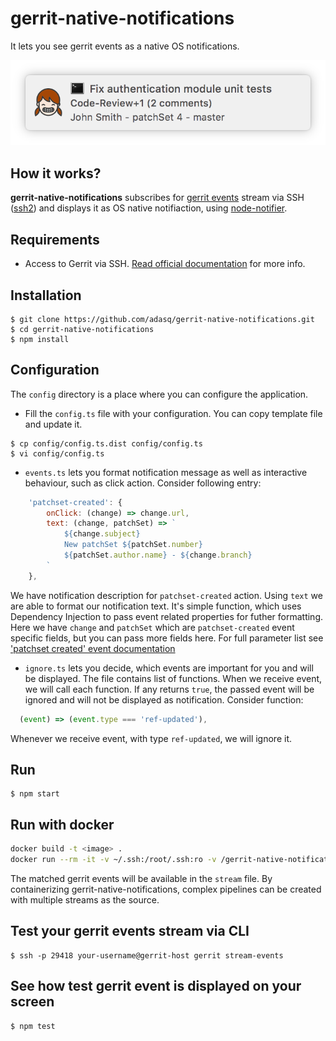 # gerrit-native-notifications

It lets you see gerrit events as a native OS notifications.

![Example of OS X notifcation](https://raw.githubusercontent.com/adasq/gerrit-native-notifications/master/docs/images/%20notification-example-1.png "Example of OS X notifcation")

## How it works?

**gerrit-native-notifications** subscribes for
[gerrit events](https://gerrit-review.googlesource.com/Documentation/cmd-stream-events.html)
stream via SSH
([ssh2](https://github.com/mscdex/ssh2))
and displays it as OS native notifiaction, using
[node-notifier](https://github.com/mikaelbr/node-notifier/).

## Requirements

- Access to Gerrit via SSH. [Read official documentation](https://gerrit-review.googlesource.com/Documentation/cmd-stream-events.html#_access) for more info.

## Installation

```
$ git clone https://github.com/adasq/gerrit-native-notifications.git
$ cd gerrit-native-notifications
$ npm install
```

## Configuration

The `config` directory is a place where you can configure the application.

- Fill the `config.ts` file with your configuration. You can copy template file and update it.

```
$ cp config/config.ts.dist config/config.ts
$ vi config/config.ts
```
- `events.ts` lets you format notification message as well as interactive behaviour, such as click action.
Consider following entry:
```js
    'patchset-created': {
        onClick: (change) => change.url,
        text: (change, patchSet) => `
            ${change.subject}
            New patchSet ${patchSet.number}
            ${patchSet.author.name} - ${change.branch}
        `
    },

```

We have notification description for `patchset-created` action.
Using `text` we are able to format our notification text. It's simple function, which uses Dependency Injection to pass event related properties for futher formatting. Here we have `change` and `patchSet` which are `patchset-created` event specific fields, but you can pass more fields here. For full parameter list see ['patchset created' event documentation](https://gerrit-review.googlesource.com/Documentation/cmd-stream-events.html#_patchset_created)

- `ignore.ts` lets you decide, which events are important for you and will be displayed. The file contains list of functions. When we receive event, we will call each function. If any returns `true`, the passed event will be ignored and will not be displayed as notification. Consider function:

```js
  (event) => (event.type === 'ref-updated'),
```
Whenever we receive event, with type `ref-updated`, we will ignore it.
## Run

```
$ npm start
```

## Run with docker

```bash
docker build -t <image> .
docker run --rm -it -v ~/.ssh:/root/.ssh:ro -v /gerrit-native-notifications/stream:/gerrit-native-notifications/stream <image>
```

The matched gerrit events will be available in the ```stream``` file. By containerizing gerrit-native-notifications, complex pipelines can be created with multiple streams as the source.

## Test your gerrit events stream via CLI
```
$ ssh -p 29418 your-username@gerrit-host gerrit stream-events
```

## See how test gerrit event is displayed on your screen

```
$ npm test
```
